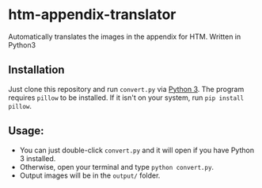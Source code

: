 # htm-appendix-translator
Automatically translates the images in the appendix for HTM. Written in Python3

## Installation
Just clone this repository and run `convert.py` via [Python 3](https://www.python.org/downloads/).
The program requires `pillow` to be installed. If it isn't on your system, run `pip install pillow`.

## Usage:
* You can just double-click `convert.py` and it will open if you have Python 3 installed.
* Otherwise, open your terminal and type `python convert.py`.
* Output images will be in the `output/` folder.
